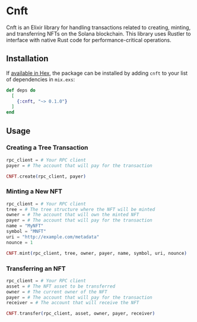 # Cnft

Cnft is an Elixir library for handling transactions related to creating, minting, and transferring NFTs on the Solana blockchain. This library uses Rustler to interface with native Rust code for performance-critical operations.

## Installation

If [available in Hex](https://hex.pm/docs/publish), the package can be installed by adding `cnft` to your list of dependencies in `mix.exs`:

```elixir
def deps do
  [
    {:cnft, "~> 0.1.0"}
  ]
end
```

## Usage

### Creating a Tree Transaction

```elixir
rpc_client = # Your RPC client
payer = # The account that will pay for the transaction

CNFT.create(rpc_client, payer)
```

### Minting a New NFT

```elixir
rpc_client = # Your RPC client
tree = # The tree structure where the NFT will be minted
owner = # The account that will own the minted NFT
payer = # The account that will pay for the transaction
name = "MyNFT"
symbol = "MNFT"
uri = "http://example.com/metadata"
nounce = 1

CNFT.mint(rpc_client, tree, owner, payer, name, symbol, uri, nounce)
```

### Transferring an NFT

```elixir
rpc_client = # Your RPC client
asset = # The NFT asset to be transferred
owner = # The current owner of the NFT
payer = # The account that will pay for the transaction
receiver = # The account that will receive the NFT

CNFT.transfer(rpc_client, asset, owner, payer, receiver)
```
